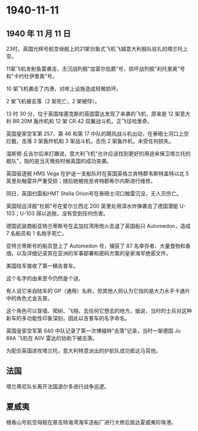 # 1940-11-11

## 1940 年 11 月 11 日

23时，英国光辉号航空母舰上的21架剑鱼式飞机飞越意大利舰队驻扎的塔兰托上空。

11架飞机发射鱼雷袭击，击沉战列舰"加富尔伯爵"号，损坏战列舰"利托里奥"号和"卡约杜伊里奥"号。

10 架飞机袭击了内港，对岸上设施造成轻微损坏。

2 架飞机被击落（2 架死亡，2 架被俘）。

13 时 30 分，位于英国埃塞克斯的英国雷达发现了来袭的飞机，原来是 12
架意大利 BR.20M 轰炸机和 12 架 CR.42 双翼战斗机，正飞往哈里奇。

英国皇家空军第 257、第 46 和第 17
中队的飓风战斗机出动，在泰晤士河口上空拦截，击落 3 架轰炸机和 3
架战斗机，击伤 2 架轰炸机，未受任何损失。

温斯顿·丘吉尔后来打趣说，意大利飞机"也许应该找到更好的用途来保卫塔兰托的舰队"，指的是当天晚些时候英国的成功突袭。

英国驱逐舰 HMS Vega 在护送一支船队时在英国英格兰肯特郡韦斯特盖特以北 5
英里处触雷并严重受损；随后她被拖至肯特郡希尔内斯进行维修。

同日，英国扫雷船HMT Stella Orion号在泰晤士河口触雷沉没，无人员伤亡。

英国轻巡洋舰"杜鹃"号在爱尔兰西北 200 英里处用深水炸弹袭击了德国潜艇
U-103；U-103 得以逃脱，没有受到任何伤害。

德国武装商船亚特兰蒂斯号在孟加拉湾用炮火击退了英国船只 Automedon，造成 7
名船员和 1 名炮手死亡。

亚特兰蒂斯号的船员登上了 Automedon 号，捕获了 87
名幸存者、大量食物和香烟，以及详细记录其在亚洲的军事部署和密码方案的皇家海军绝密文件。

美国陆军接收了第一辆吉普车。

这个名字的由来至今仍然是个谜。

有人说它来自陆军的
GP（通用）名称，但其他人则认为它指的是大力水手卡通片中的角色尤金吉普。

这个角色可以穿墙、爬树、飞翔，去任何它想去的地方。据说，当时的士兵对这种新车的多功能性印象深刻，因此以吉普车的名字命名。

英国皇家空军第 640 中队记录了第一次博福特"击落"记录，当时一架德国 Ju 88A
飞机在 AIIV 雷达的协助下被击落。

为配合英国进攻塔兰托，意大利特意派出的护航队成功抵达马耳他。

## 法国

塔兰蒂尼队长离开法国波尔多进行战争巡逻。

## 夏威夷

檀香山号航空母舰在普吉特海湾海军造船厂进行大修后抵达夏威夷珍珠港。

